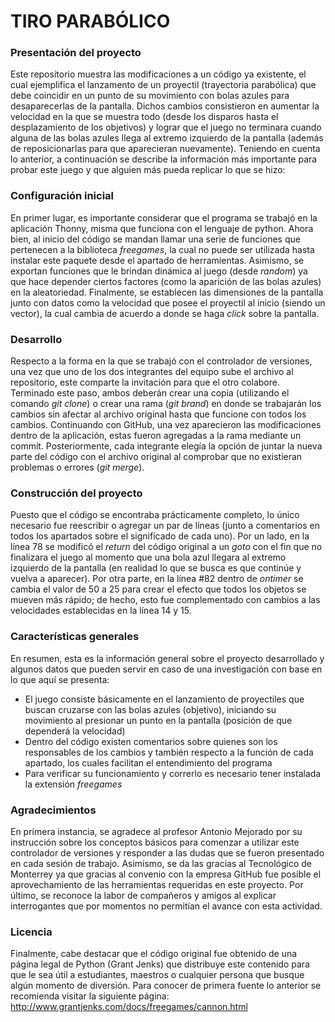 # TIRO PARABÓLICO
### Presentación del proyecto
Este repositorio muestra las modificaciones a un código ya existente, el cual ejemplifica el lanzamento de un proyectil (trayectoria parabólica) que debe coincidir en un punto de su movimiento con bolas azules para desaparecerlas de la pantalla. Dichos cambios consistieron en aumentar la velocidad en la que se muestra todo (desde los disparos hasta el desplazamiento de los objetivos) y lograr que el juego no terminara cuando alguna de las bolas azules llega al extremo izquierdo de la pantalla (además de reposicionarlas para que aparecieran nuevamente). Teniendo en cuenta lo anterior, a continuación se describe la información más importante para probar este juego y que alguien más pueda replicar lo que se hizo:
### Configuración inicial
En primer lugar, es importante considerar que el programa se trabajó en la aplicación Thonny, misma que funciona con el lenguaje de python. Ahora bien, al inicio del código se mandan llamar una serie de funciones que pertenecen a la biblioteca *freegames*, la cual no puede ser utilizada hasta instalar este paquete desde el apartado de herramientas. Asimismo, se exportan funciones que le brindan dinámica al juego (desde *random*) ya que hace depender ciertos factores (como la aparición de las bolas azules) en la aleatoriedad. Finalmente, se establecen las dimensiones de la pantalla junto con datos como la velocidad que posee el proyectil al inicio (siendo un vector), la cual cambia de acuerdo a donde se haga *click* sobre la pantalla.
### Desarrollo
Respecto a la forma en la que se trabajó con el controlador de versiones, una vez que uno de los dos integrantes del equipo sube el archivo al repositorio, este comparte la invitación para que el otro colabore. Terminado este paso, ambos deberán crear una copia (utilizando el comando *git clone*) o crear una rama (*git brand*) en donde se trabajarán los cambios sin afectar al archivo original hasta que funcione con todos los cambios.
Continuando con GitHub, una vez aparecieron las modificaciones dentro de la aplicación, estas fueron agregadas a la rama mediante un commit. Posteriormente, cada integrante elegía la opción de juntar la nueva parte del código con el archivo original al comprobar que no existieran problemas o errores (*git merge*). 
### Construcción del proyecto
Puesto que el código se encontraba prácticamente completo, lo único necesario fue reescribir o agregar un par de líneas (junto a comentarios en todos los apartados sobre el significado de cada uno). Por un lado, en la línea 78 se modificó el *return* del código original a un *goto* con el fin que no finalizara el juego al momento que una bola azul llegara al extremo izquierdo de la pantalla (en realidad lo que se busca es que continúe y vuelva a aparecer). Por otra parte, en la línea #82 dentro de *ontimer* se cambia el valor de 50 a 25 para crear el efecto que todos los objetos se mueven más rápido; de hecho, esto fue complementado con cambios a las velocidades establecidas en la línea 14 y 15.
### Características generales
En resumen, esta es la información general sobre el proyecto desarrollado y algunos datos que pueden servir en caso de una investigación con base en lo que aquí se presenta:
- El juego consiste básicamente en el lanzamiento de proyectiles que buscan cruzarse con las bolas azules (objetivo), iniciando su movimiento al presionar un punto en la pantalla (posición de que dependerá la velocidad)
- Dentro del código existen comentarios sobre quienes son los responsables de los cambios y también respecto a la función de cada apartado, los cuales facilitan el entendimiento del programa
- Para verificar su funcionamiento y correrlo es necesario tener instalada la extensión *freegames*

### Agradecimientos
En primera instancia, se agradece al profesor Antonio Mejorado por su instrucción sobre los conceptos básicos para comenzar a utilizar este controlador de versiones y responder a las dudas que se fueron presentado en cada sesión de trabajo. Asimismo, se da las gracias al Tecnológico de Monterrey ya que gracias al convenio con la empresa GitHub fue posible el aprovechamiento de las herramientas requeridas en este proyecto. Por último, se reconoce la labor de compañeros y amigos al explicar interrogantes que por momentos no permitían el avance con esta actividad.

### Licencia
Finalmente, cabe destacar que el código original fue obtenido de una página legal de Python (Grant Jenks) que distribuye este contenido para que le sea útil a estudiantes, maestros o cualquier persona que busque algún momento de diversión. Para conocer de primera fuente lo anterior se recomienda visitar la siguiente página: http://www.grantjenks.com/docs/freegames/cannon.html 

